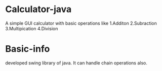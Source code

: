 # Calculator-java
A simple GUI calculator with basic operations like
1.Additon
2.Subraction
3.Multipication
4.Division

# Basic-info
developed swing library of java.
It can handle chain operations also.
